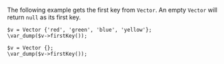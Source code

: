 The following example gets the first key from `Vector`. An empty `Vector` will return `null` as its first key.

```basic-usage.php
$v = Vector {'red', 'green', 'blue', 'yellow'};
\var_dump($v->firstKey());

$v = Vector {};
\var_dump($v->firstKey());
```
